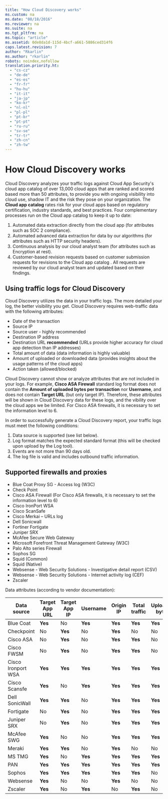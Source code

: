 ```yaml
---
title: "How Cloud Discovery works"
ms.custom: na
ms.date: "08/18/2016"
ms.reviewer: na
ms.suite: na
ms.tgt_pltfrm: na
ms.topic: "article"
ms.assetid: 0de8da1d-115d-4bcf-a661-5886ced314f6
caps.latest.revision: 7
author: "Rkarlin"
ms.author: "rkarlin"
robots: noindex,nofollow
translation.priority.ht: 
  - "cs-cz"
  - "de-de"
  - "es-es"
  - "fr-fr"
  - "hu-hu"
  - "it-it"
  - "ja-jp"
  - "ko-kr"
  - "nl-nl"
  - "pl-pl"
  - "pt-br"
  - "pt-pt"
  - "ru-ru"
  - "sv-se"
  - "tr-tr"
  - "zh-cn"
  - "zh-tw"
---
```

# How Cloud Discovery works

Cloud Discovery analyzes your traffic logs against Cloud App Security's cloud app catalog of over 13,000 cloud apps that are ranked and scored based more than 50 attributes, to provide you with ongoing visibility into cloud use, shadow IT and the risk they pose on your organization.
The **Cloud app catalog** rates risk for your cloud apps based on regulatory certification, industry standards, and best practices. Four complementary processes run on the Cloud app catalog to keep it up to date:
1.  Automated data extraction directly from the cloud app (for attributes such as SOC 2 compliance).
2.  Automated advanced data extraction for data by our algorithms (for attributes such as HTTP security headers).
3.   Continuous analysis by our cloud analyst team (for attributes such as Encryption at rest).
4.  Customer-based revision requests based on customer submission requests for revisions to the Cloud app catalog . All requests are reviewed by our cloud analyst team and updated based on their findings.
 
## Using traffic logs for  Cloud Discovery
Cloud Discovery utilizes the data in your traffic logs. The more detailed your log, the better visibility you get. Cloud Discovery requires web-traffic data with the following attributes:
- Date of the transaction
- Source IP
- Source user - highly recommended
- Destination IP address
- Destination URL **recommended** (URLs provide higher accuracy for cloud app detection than IP addresses)
- Total amount of data (data information is highly valuable)
- Amount of uploaded or downloaded data (provides insights about the usage patterns of the cloud apps)
- Action taken (allowed/blocked)
 
Cloud Discovery cannot show or analyze attributes that are not included in your logs.
For example, **Cisco ASA Firewall** standard log format does not contain the **Amount of uploaded bytes per transaction** nor **Username**, and does not contain **Target URL** (but only target IP).
Therefore, these attributes will be shown in Cloud Discovery data for these logs, and the vibility over the cloud apps we be limited. For Cisco ASA firewalls, it is necessary to set the information level to 6. 
 

In order to successfully generate a Cloud Discovery report, your traffic logs must meet the following conditions:
1.  Data source is supported (see list below).
2.  Log format matches the expected standard format (this will be checked upon upload by the Log tool).
3.  Events are not more than 90 days old.
4.  The log file is valid and includes outbound traffic information.

## Supported firewalls and proxies
- Blue Coat Proxy SG - Access log (W3C)
- Check Point
- Cisco ASA Firewall (For Cisco ASA firewalls, it is necessary to set the information level to 6)
- Cisco IronPort WSA
- Cisco ScanSafe
- Cisco Merkai – URLs log
- Dell Sonicwall
- Fortiner Fortigate
- Juniper SRX
- McAfee Secure Web Gateway
- Microsoft Forefront Threat Management Gateway (W3C)
- Palo Alto series Firewall
- Sophos SG
- Squid (Common)
- Squid (Native)
- Websense - Web Security Solutions - Investigative detail report (CSV)
- Websense - Web Security Solutions - Internet activity log (CEF)
- Zscaler

Data attributes (according to vendor documentation):

|Data source|Target App URL|Target App IP|Username|Origin IP|Total traffic|Uploaded bytes|
|----|----|----|-----|----|----|----|
|Blue Coat|**Yes**|No|**Yes**|**Yes**|**Yes**|**Yes**|
|Checkpoint|No|**Yes**|No|**Yes**|No|No|
|Cisco ASA|No|**Yes**|No|**Yes**|**Yes**|No|
|Cisco FWSM|No|**Yes**|No|**Yes**|**Yes**|No|
|Cisco Ironport WSA|**Yes**|**Yes**|**Yes**|**Yes**|**Yes**|**Yes**|
|Cisco Scansfe|**Yes**|No|**Yes**|**Yes**|**Yes**|**Yes**|
|Dell SonicWall|**Yes**|**Yes**|No|**Yes**|**Yes**|**Yes**|
|Fortigate|No|**Yes**|No|**Yes**|**Yes**|**Yes**|
|Juniper SRX|No|**Yes**|No|**Yes**|**Yes**|**Yes**|
|McAfee SWG|**Yes**|No|No|**Yes**|**Yes**|**Yes**|
|Meraki|**Yes**|**Yes**|No|**Yes**|No|No|
|MS TMG|**Yes**|No|**Yes**|**Yes**|**Yes**|**Yes**|
|PAN|**Yes**|**Yes**|**Yes**|**Yes**|**Yes**|**Yes**|
|Sophos|**Yes**|**Yes**|**Yes**|**Yes**|**Yes**|No|
|Websense|**Yes**|No|No|**Yes**|No|No|
|Zscaler|**Yes**|No|**Yes**|No|**Yes**|No|

